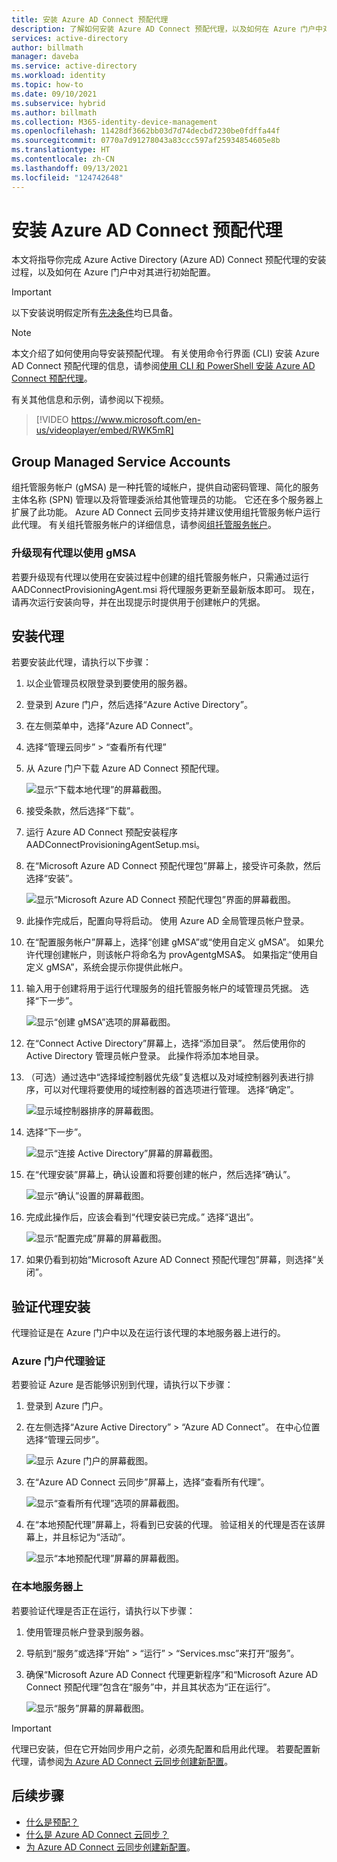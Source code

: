 ```yaml
---
title: 安装 Azure AD Connect 预配代理
description: 了解如何安装 Azure AD Connect 预配代理，以及如何在 Azure 门户中对其进行配置。
services: active-directory
author: billmath
manager: daveba
ms.service: active-directory
ms.workload: identity
ms.topic: how-to
ms.date: 09/10/2021
ms.subservice: hybrid
ms.author: billmath
ms.collection: M365-identity-device-management
ms.openlocfilehash: 11428df3662bb03d7d74decbd7230be0fdffa44f
ms.sourcegitcommit: 0770a7d91278043a83ccc597af25934854605e8b
ms.translationtype: HT
ms.contentlocale: zh-CN
ms.lasthandoff: 09/13/2021
ms.locfileid: "124742648"
---
```

# <a name="install-the-azure-ad-connect-provisioning-agent"></a>安装 Azure AD Connect 预配代理
本文将指导你完成 Azure Active Directory (Azure AD) Connect 预配代理的安装过程，以及如何在 Azure 门户中对其进行初始配置。

>[!IMPORTANT]
>以下安装说明假定所有[先决条件](how-to-prerequisites.md)均已具备。

>[!NOTE]
>本文介绍了如何使用向导安装预配代理。 有关使用命令行界面 (CLI) 安装 Azure AD Connect 预配代理的信息，请参阅[使用 CLI 和 PowerShell 安装 Azure AD Connect 预配代理](how-to-install-pshell.md)。

有关其他信息和示例，请参阅以下视频。

> [!VIDEO https://www.microsoft.com/en-us/videoplayer/embed/RWK5mR]

## <a name="group-managed-service-accounts"></a>Group Managed Service Accounts
组托管服务帐户 (gMSA) 是一种托管的域帐户，提供自动密码管理、简化的服务主体名称 (SPN) 管理以及将管理委派给其他管理员的功能。 它还在多个服务器上扩展了此功能。 Azure AD Connect 云同步支持并建议使用组托管服务帐户运行此代理。 有关组托管服务帐户的详细信息，请参阅[组托管服务帐户](/windows-server/security/group-managed-service-accounts/group-managed-service-accounts-overview)。


### <a name="upgrade-an-existing-agent-to-use-the-gmsa"></a>升级现有代理以使用 gMSA
若要升级现有代理以使用在安装过程中创建的组托管服务帐户，只需通过运行 AADConnectProvisioningAgent.msi 将代理服务更新至最新版本即可。 现在，请再次运行安装向导，并在出现提示时提供用于创建帐户的凭据。

## <a name="install-the-agent"></a>安装代理

若要安装此代理，请执行以下步骤：

 1. 以企业管理员权限登录到要使用的服务器。
 1. 登录到 Azure 门户，然后选择“Azure Active Directory”。
 1. 在左侧菜单中，选择“Azure AD Connect”。
 1. 选择“管理云同步” > “查看所有代理” 
 1. 从 Azure 门户下载 Azure AD Connect 预配代理。
 
    ![显示“下载本地代理”的屏幕截图。](media/how-to-install/install-9.png)</br>
 1. 接受条款，然后选择“下载”。
 1. 运行 Azure AD Connect 预配安装程序 AADConnectProvisioningAgentSetup.msi。
 1. 在“Microsoft Azure AD Connect 预配代理包”屏幕上，接受许可条款，然后选择“安装”。
 
    ![显示“Microsoft Azure AD Connect 预配代理包”界面的屏幕截图。](media/how-to-install/install-1.png)</br>
 1. 此操作完成后，配置向导将启动。 使用 Azure AD 全局管理员帐户登录。
 1. 在“配置服务帐户”屏幕上，选择“创建 gMSA”或“使用自定义 gMSA”。 如果允许代理创建帐户，则该帐户将命名为 provAgentgMSA$。 如果指定“使用自定义 gMSA”，系统会提示你提供此帐户。
 1. 输入用于创建将用于运行代理服务的组托管服务帐户的域管理员凭据。 选择“下一步”。
  
    ![显示“创建 gMSA”选项的屏幕截图。](media/how-to-install/install-12.png)</br>
 1. 在“Connect Active Directory”屏幕上，选择“添加目录”。 然后使用你的 Active Directory 管理员帐户登录。 此操作将添加本地目录。 
 1. （可选）通过选中“选择域控制器优先级”复选框以及对域控制器列表进行排序，可以对代理将要使用的域控制器的首选项进行管理。 选择“确定”。
 
    ![显示域控制器排序的屏幕截图。](media/how-to-install/install-2a.png)</br>
 1. 选择“下一步”。
 
    ![显示“连接 Active Directory”屏幕的屏幕截图。](media/how-to-install/install-3a.png)</br>
 1. 在“代理安装”屏幕上，确认设置和将要创建的帐户，然后选择“确认”。
 
    ![显示“确认”设置的屏幕截图。](media/how-to-install/install-11.png)</br>
 1. 完成此操作后，应该会看到“代理安装已完成。” 选择“退出”。
 
    ![显示“配置完成”屏幕的屏幕截图。](media/how-to-install/install-4a.png)</br>
 1. 如果仍看到初始“Microsoft Azure AD Connect 预配代理包”屏幕，则选择“关闭”。

## <a name="verify-agent-installation"></a>验证代理安装
代理验证是在 Azure 门户中以及在运行该代理的本地服务器上进行的。

### <a name="azure-portal-agent-verification"></a>Azure 门户代理验证
若要验证 Azure 是否能够识别到代理，请执行以下步骤：

 1. 登录到 Azure 门户。
 1. 在左侧选择“Azure Active Directory” > “Azure AD Connect”。 在中心位置选择“管理云同步”。

    ![显示 Azure 门户的屏幕截图。](media/how-to-install/install-6.png)</br>

 1. 在“Azure AD Connect 云同步”屏幕上，选择“查看所有代理”。

    ![显示“查看所有代理”选项的屏幕截图。](media/how-to-install/install-7.png)</br>
 
 1. 在“本地预配代理”屏幕上，将看到已安装的代理。 验证相关的代理是否在该屏幕上，并且标记为“活动”。

    ![显示“本地预配代理”屏幕的屏幕截图。](media/how-to-install/verify-1.png)</br>

### <a name="on-the-local-server"></a>在本地服务器上
若要验证代理是否正在运行，请执行以下步骤：

1. 使用管理员帐户登录到服务器。
1. 导航到“服务”或选择“开始” > “运行” > “Services.msc”来打开“服务”。
1. 确保“Microsoft Azure AD Connect 代理更新程序”和“Microsoft Azure AD Connect 预配代理”包含在“服务”中，并且其状态为“正在运行”。

    ![显示“服务”屏幕的屏幕截图。](media/how-to-install/troubleshoot-1.png)

>[!IMPORTANT]
>代理已安装，但在它开始同步用户之前，必须先配置和启用此代理。 若要配置新代理，请参阅[为 Azure AD Connect 云同步创建新配置](how-to-configure.md)。

## <a name="next-steps"></a>后续步骤 

- [什么是预配？](what-is-provisioning.md)
- [什么是 Azure AD Connect 云同步？](what-is-cloud-sync.md)
- [为 Azure AD Connect 云同步创建新配置](how-to-configure.md)。

